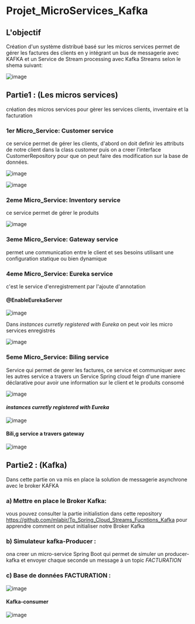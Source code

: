 # Projet_MicroServices_Kafka

## L'objectif

Création d'un système  distribué basé sur les micros services permet de gérer les factures des clients en y intégrant un bus de messagerie avec KAFKA et un Service de Stream processing avec Kafka Streams selon le shema suivant:


![image](https://user-images.githubusercontent.com/102171913/175132649-0c7bfd9f-5e69-489c-b724-89fd989cf756.png)


## Partie1 : (Les micros services)

création des micros services pour gèrer les services clients, inventaire et la facturation  

### 1er Micro_Service: Customer service

ce service permet de gérer les clients, d'abord on doit definir les attributs de notre client dans la class customer puis on a creer l'interface CustomerRepository pour que on peut faire des modification sur la base de données.


![image](https://user-images.githubusercontent.com/102171913/173146298-856775b7-6735-4dad-a6b1-0d2a14fa5636.png)


![image](https://user-images.githubusercontent.com/102171913/173150268-6cc164b5-c67a-41c4-b437-7e3f88b2815c.png)


### 2eme  Micro_Service: Inventory service

ce service permet de gérer le produits


![image](https://user-images.githubusercontent.com/102171913/173183831-178d0576-06e4-400e-9c5b-cb2c8f7a6cf1.png)


### 3eme  Micro_Service: Gateway service

permet une communication entre le client et ses besoins utilisant une configuration statique ou bien dynamique 

### 4eme  Micro_Service: Eureka service

c'est le service d'enregistrement par l'ajoute d'annotation 
#### @EnableEurekaServer


![image](https://user-images.githubusercontent.com/102171913/173151292-f7e2d880-29ea-4b80-903d-5329d8f0e9da.png)


Dans *instances curretly registered with Eureka* on peut voir les micro services enregistrés


![image](https://user-images.githubusercontent.com/102171913/173151569-dcf46274-ce50-4d09-a76f-7eb282d0dea3.png)

 
### 5eme  Micro_Service: Biling service

Service qui permet de gerer les factures, ce service et communiquer avec les autres service a travers un Service Spring cloud feign d'une maniere déclarative pour avoir une information 
sur le client et le produits consomé


![image](https://user-images.githubusercontent.com/102171913/175167547-52da51f8-f07d-400d-83d3-f5cf590ed24b.png)

#### *instances curretly registered with Eureka* 


![image](https://user-images.githubusercontent.com/102171913/173152330-28c27906-09a4-4eee-adce-05f15870aa9c.png)


#### Bili,g service a travers gateway


![image](https://user-images.githubusercontent.com/102171913/173182589-4d92e8c3-2726-473f-8f78-bd996bed0443.png)



## Partie2 : (Kafka)


Dans cette partie on va mis en place la solution de messagerie asynchrone avec le broker KAFKA


### a) Mettre en place le Broker Kafka:


vous pouvez consulter la partie initialistion dans cette repository https://github.com/mlabir/Tp_Spring_Cloud_Streams_Fucntions_Kafka  pour apprendre comment on peut initialiser notre Broker Kafka 


### b) Simulateur kafka-Producer :


ona creer un micro-service Spring Boot qui permet de simuler un producer-kafka et envoyer chaque seconde un message à un topic *FACTURATION* 


### c) Base de données FACTURATION :


![image](https://user-images.githubusercontent.com/102171913/173154150-47b1ae8d-00ef-4085-b73c-e1c57ad330e7.png)


#### Kafka-consumer


![image](https://user-images.githubusercontent.com/102171913/173153774-d97a6b83-6f90-4c48-96cc-807b089757cd.png)


